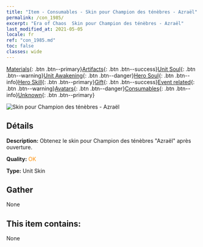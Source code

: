 ```yaml
---
title: "Item - Consumables - Skin pour Champion des ténèbres - Azraël"
permalink: /con_1985/
excerpt: "Era of Chaos  Skin pour Champion des ténèbres - Azraël"
last_modified_at: 2021-05-05
locale: fr
ref: "con_1985.md"
toc: false
classes: wide
---
```

 [Materials](/ItemsFR/){: .btn .btn--primary}[Artifacts](/ItemsFR/Artifacts/){: .btn .btn--success}[Unit Soul](/ItemsFR/UnitSoul/){: .btn .btn--warning}[Unit Awakening](/ItemsFR/UnitAwakening/){: .btn .btn--danger}[Hero Soul](/ItemsFR/HeroSoul/){: .btn .btn--info}[Hero Skill](/ItemsFR/HeroSkill/){: .btn .btn--primary}[Gift](/ItemsFR/Gift/){: .btn .btn--success}[Event related](/ItemsFR/Events/){: .btn .btn--warning}[Avatars](/ItemsFR/Avatars/){: .btn .btn--danger}[Consumables](/ItemsFR/Consumables/){: .btn .btn--info}[Unknown](/ItemsFR/Unknown/){: .btn .btn--primary}

 ![Skin pour Champion des ténèbres - Azraël](/images/u/ti_sishenpifu2.jpg)

## Détails
 **Description:** Obtenez le skin pour Champion des ténèbres \"Azraël\" après ouverture.

 **Quality:** <span style="color: #FF8C00">OK</span>

 **Type:** Unit Skin

## Gather

  None

## This item contains:

  None

